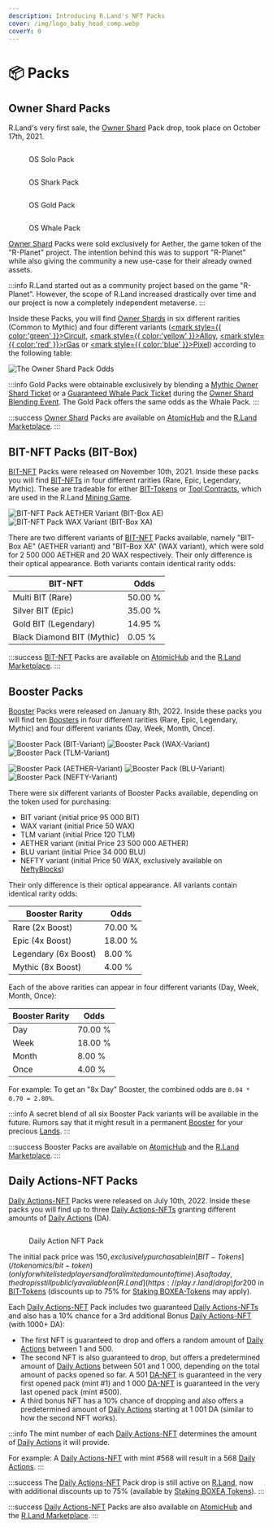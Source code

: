 ```yaml
---
description: Introducing R.Land's NFT Packs
cover: /img/logo_baby_head_comp.webp
coverY: 0
---
```


# 📦 Packs

## Owner Shard Packs

R.Land's very first sale, the [Owner Shard](owner-shards-os.md) Pack drop, took place on October 17th, 2021.

<div>

<figure><img src="/img/Solo pack.png" alt="" /><figcaption><p>OS Solo Pack</p></figcaption></figure>

 

<figure><img src="/img/Shark pack.png" alt="" /><figcaption><p>OS Shark Pack</p></figcaption></figure>

 

<figure><img src="/img/Gold Pack.png" alt="" /><figcaption><p>OS Gold Pack</p></figcaption></figure>

 

<figure><img src="/img/Whale pack.png" alt="" /><figcaption><p>OS Whale Pack</p></figcaption></figure>

</div>

[Owner Shard](owner-shards-os.md) Packs were sold exclusively for Aether, the game token of the "R-Planet" project. The intention behind this was to support "R-Planet" while also giving the community a new use-case for their already owned assets.

:::info
R.Land started out as a community project based on the game "R-Planet". However, the scope of R.Land increased drastically over time and our project is now a completely independent metaverse.
:::

Inside these Packs, you will find [Owner Shards](owner-shards-os.md) in six different rarities (Common to Mythic) and four different variants ([<mark style={{ color:'green' }}>Circuit</mark>](/tokenomics/in-game-tokens/resources-alloy-circuit-pixel-rgas), [<mark style={{ color:'yellow' }}>Alloy</mark>](/tokenomics/in-game-tokens/resources-alloy-circuit-pixel-rgas), [<mark style={{ color:'red' }}>rGas</mark>](/tokenomics/in-game-tokens/resources-alloy-circuit-pixel-rgas) or [<mark style={{ color:'blue' }}>Pixel</mark>](/tokenomics/in-game-tokens/resources-alloy-circuit-pixel-rgas)) according to the following table:

![The Owner Shard Pack Odds](</img/Packs_odds.png>)

:::info
Gold Packs were obtainable exclusively by blending a [Mythic Owner Shard Ticket](tickets.md#standard-owner-shard-tickets) or a [Guaranteed Whale Pack Ticket](tickets.md#guaranteed-owner-shard-tickets) during the [Owner Shard Blending Event](tickets.md#owner-shards-tickets). The Gold Pack offers the same odds as the Whale Pack.&#x20;
:::

:::success
[Owner Shard](packs.md#owner-shard-packs) Packs are available on [AtomicHub](https://wax.atomichub.io/market?collection\_name=rland\&order=desc\&schema\_name=packs\&sort=created\&symbol=WAX) and the [R.Land Marketplace](https://market.r.land).
:::

## BIT-NFT Packs (BIT-Box)

[BIT-NFT](bit-nfts.md) Packs were released on November 10th, 2021. Inside these packs you will find [BIT-NFTs](bit-nfts.md) in four different rarities (Rare, Epic, Legendary, Mythic). These are tradeable for either [BIT-Tokens](/tokenomics/bit-token) or [Tool Contracts](land-and-tool-contracts.md), which are used in the R.Land [Mining Game](/gaming/r.land-mining-game/).

![BIT-NFT Pack AETHER Variant (BIT-Box AE)](</img/BIT_BOX_AE.png>) ![BIT-NFT Pack WAX Variant (BIT-Box XA)](</img/BIT_BOX_XA.png>)

There are two different variants of [BIT-NFT](bit-nfts.md) Packs available, namely "BIT-Box AE" (AETHER variant) and "BIT-Box XA" (WAX variant), which were sold for 2 500 000 AETHER and 20 WAX respectively. Their only difference is their optical appearance. Both variants contain identical rarity odds:

| BIT-NFT                    | Odds    |
| -------------------------- | ------- |
| Multi BIT (Rare)           | 50.00 % |
| Silver BIT (Epic)          | 35.00 % |
| Gold BIT (Legendary)       | 14.95 % |
| Black Diamond BIT (Mythic) | 0.05 %  |

:::success
[BIT-NFT](bit-nfts.md) Packs are available on [AtomicHub](https://wax.atomichub.io/market?collection\_name=rland\&order=desc\&schema\_name=packs\&sort=created\&symbol=WAX) and the [R.Land Marketplace](https://market.r.land).
:::

## Booster Packs

[Booster](boosters.md) Packs were released on January 8th, 2022. Inside these packs you will find ten [Boosters](boosters.md) in four different rarities (Rare, Epic, Legendary, Mythic) and four different variants (Day, Week, Month, Once).

![Booster Pack (BIT-Variant)](</img/BIT_boost\_comp.png>) ![Booster Pack (WAX-Variant)](</img/wax_Boost\_comp.png>) ![Booster Pack (TLM-Variant)](//img/TLM\_Boost\_comp.png)

![Booster Pack (AETHER-Variant)](</img/Aether_Boost\_comp.png>) ![Booster Pack (BLU-Variant)](</img/BLU_boost\_comp.png>) ![Booster Pack (NEFTY-Variant)](</img/NEFTY_boost\_comp.png>)

There were six different variants of Booster Packs available, depending on the token used for purchasing:

* BIT variant (initial price 95 000 BIT)
* WAX variant (initial Price 50 WAX)
* TLM variant (initial Price 120 TLM)
* AETHER variant (initial Price 23 500 000 AETHER)
* BLU variant (initial Price 34 000 BLU)
* NEFTY variant (initial Price 50 WAX, exclusively available on [NeftyBlocks](https://neftyblocks.com/))

Their only difference is their optical appearance. All variants contain identical rarity odds:

| Booster Rarity       | Odds    |
| -------------------- | ------- |
| Rare (2x Boost)      | 70.00 % |
| Epic (4x Boost)      | 18.00 % |
| Legendary (6x Boost) | 8.00 %  |
| Mythic (8x Boost)    | 4.00 %  |

Each of the above rarities can appear in four different variants (Day, Week, Month, Once):

| Booster Rarity | Odds    |
| -------------- | ------- |
| Day            | 70.00 % |
| Week           | 18.00 % |
| Month          | 8.00 %  |
| Once           | 4.00 %  |

For example: To get an "8x Day" Booster, the combined odds are `0.04 * 0.70 = 2.80%`.

:::info
A secret blend of all six Booster Pack variants will be available in the future. Rumors say that it might result in a permanent [Booster](boosters.md) for your precious [Lands](broken-reference).
:::

:::success
Booster Packs are available on [AtomicHub](https://wax.atomichub.io/market?collection\_name=rland\&order=desc\&schema\_name=packs\&sort=created\&symbol=WAX\&template\_data:text.name=Booster%20Pack%201.0%20%20%7C%20%2010%20pcs) and the [R.Land Marketplace](https://market.r.land).
:::

## Daily Actions-NFT Packs

[Daily Actions-NFT](daily-actions-nfts.md) Packs were released on July 10th, 2022. Inside these packs you will find up to three [Daily Actions-NFTs](daily-actions-nfts.md) granting different amounts of [Daily Actions](/tokenomics/in-game-tokens/actions-sa-da) (DA).

<figure><img src="/img/DA_comp.webp" alt="" /><figcaption><p>Daily Action NFT Pack</p></figcaption></figure>

The initial pack price was 150$, exclusively purchasable in [BIT-Tokens](/tokenomics/bit-token) (only for whitelisted players and for a limited amount of time). As of today, the drop is still publicly available on [R.Land](https://play.r.land/drop) for 200$ in [BIT-Tokens](/tokenomics/bit-token) (discounts up to 75% for [Staking BOXEA-Tokens](/current-events/daily-actions-nft-pack-discount) may apply).

Each [Daily Actions-NFT](/tokenomics/in-game-tokens/actions-sa-da) Pack includes two guaranteed [Daily Actions-NFTs](daily-actions-nfts.md) and also has a 10% chance for a 3rd additional Bonus [Daily Actions-NFT](daily-actions-nfts.md) (with 1000+ DA):

* The first NFT is guaranteed to drop and offers a random amount of [Daily Actions](/tokenomics/in-game-tokens/actions-sa-da) between 1 and 500.
* The second NFT is also guaranteed to drop, but offers a predetermined amount of [Daily Actions](/tokenomics/in-game-tokens/actions-sa-da) between 501 and 1 000, depending on the total amount of packs opened so far. A 501 [DA-NFT](daily-actions-nfts.md) is guaranteed in the very first opened pack (mint #1) and 1 000 [DA-NFT](daily-actions-nfts.md) is guaranteed in the very last opened pack (mint #500).
* A third bonus NFT has a 10% chance of dropping and also offers a predetermined amount of [Daily Actions](/tokenomics/in-game-tokens/actions-sa-da) starting at 1 001 DA (similar to how the second NFT works).

:::info
The mint number of each [Daily Actions-NFT](daily-actions-nfts.md) determines the amount of [Daily Actions](/tokenomics/in-game-tokens/actions-sa-da) it will provide.

For example: A [Daily Actions-NFT](daily-actions-nfts.md) with mint #568 will result in a 568 [Daily Actions](/tokenomics/in-game-tokens/actions-sa-da).&#x20;
:::

:::success
The [Daily Actions-NFT](/tokenomics/in-game-tokens/actions-sa-da) Pack drop is still active on [R.Land](https://play.r.land/drop), now with additional discounts up to 75% (available by [Staking BOXEA Tokens](/current-events/daily-actions-nft-pack-discount)).
:::

:::success
[Daily Actions-NFT](/tokenomics/in-game-tokens/actions-sa-da) Packs are also available on [AtomicHub](https://wax.atomichub.io/market?collection\_name=rland\&order=desc\&schema\_name=packs\&sort=created\&symbol=WAX\&template\_data:text.name=Daily%20Actions%20Pack%20%7C%202%20DA) and the [R.Land Marketplace](https://market.r.land).
:::
